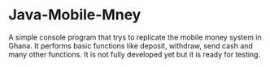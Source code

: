 # Java-Mobile-Mney
A simple console program that trys to replicate the mobile money system in Ghana. It performs basic functions like deposit, withdraw, send cash and many other functions. It is not fully  developed yet but it is ready for testing.
